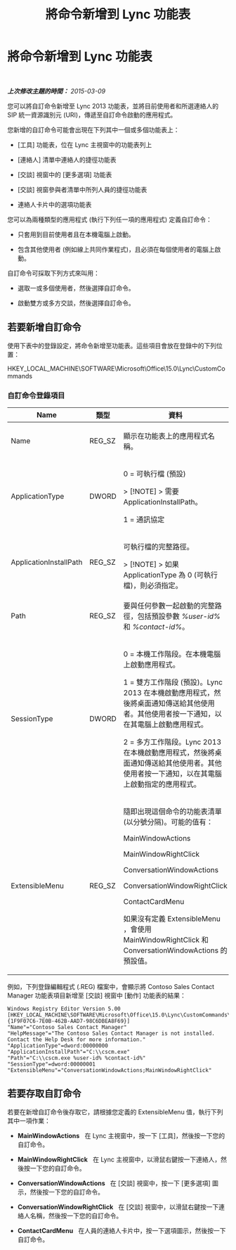 ﻿---
title: 將命令新增到 Lync 功能表
TOCTitle: 將命令新增到 Lync 功能表
ms:assetid: a8443bc2-e234-4022-870a-00700f38b1ea
ms:mtpsurl: https://technet.microsoft.com/zh-tw/library/Gg412788(v=OCS.15)
ms:contentKeyID: 52056204
ms.date: 08/10/2015
mtps_version: v=OCS.15
ms.translationtype: HT
---

# 將命令新增到 Lync 功能表

 

_**上次修改主題的時間：** 2015-03-09_

您可以將自訂命令新增至 Lync 2013 功能表，並將目前使用者和所選連絡人的 SIP 統一資源識別元 (URI)，傳遞至自訂命令啟動的應用程式。

您新增的自訂命令可能會出現在下列其中一個或多個功能表上：

  - \[工具\] 功能表，位在 Lync 主視窗中的功能表列上

  - \[連絡人\] 清單中連絡人的捷徑功能表

  - \[交談\] 視窗中的 \[更多選項\] 功能表

  - \[交談\] 視窗參與者清單中所列人員的捷徑功能表

  - 連絡人卡片中的選項功能表

您可以為兩種類型的應用程式 (執行下列任一項的應用程式) 定義自訂命令：

  - 只套用到目前使用者且在本機電腦上啟動。

  - 包含其他使用者 (例如線上共同作業程式)，且必須在每個使用者的電腦上啟動。

自訂命令可採取下列方式來叫用：

  - 選取一或多個使用者，然後選擇自訂命令。

  - 啟動雙方或多方交談，然後選擇自訂命令。

## 若要新增自訂命令

使用下表中的登錄設定，將命令新增至功能表。這些項目會放在登錄中的下列位置：

HKEY\_LOCAL\_MACHINE\\SOFTWARE\\Microsoft\\Office\\15.0\\Lync\\CustomCommands

### 自訂命令登錄項目

<table>
<colgroup>
<col style="width: 33%" />
<col style="width: 33%" />
<col style="width: 33%" />
</colgroup>
<thead>
<tr class="header">
<th>Name</th>
<th>類型</th>
<th>資料</th>
</tr>
</thead>
<tbody>
<tr class="odd">
<td><p>Name</p></td>
<td><p>REG_SZ</p></td>
<td><p>顯示在功能表上的應用程式名稱。</p></td>
</tr>
<tr class="even">
<td><p>ApplicationType</p></td>
<td><p>DWORD</p></td>
<td><p>0 = 可執行檔 (預設)</p>
<div class="alert">
> [!NOTE]  
> 需要 ApplicationInstallPath。


</div>
<p>1 = 通訊協定</p></td>
</tr>
<tr class="odd">
<td><p>ApplicationInstallPath</p></td>
<td><p>REG_SZ</p></td>
<td><p>可執行檔的完整路徑。</p>
<div class="alert">
> [!NOTE]  
> 如果 ApplicationType 為 0 (可執行檔)，則必須指定。


</div></td>
</tr>
<tr class="even">
<td><p>Path</p></td>
<td><p>REG_SZ</p></td>
<td><p>要與任何參數一起啟動的完整路徑，包括預設參數 <em>%user-id%</em> 和 <em>%contact-id%</em>。</p></td>
</tr>
<tr class="odd">
<td><p>SessionType</p></td>
<td><p>DWORD</p></td>
<td><p>0 = 本機工作階段。在本機電腦上啟動應用程式。</p>
<p>1 = 雙方工作階段 (預設)。Lync 2013 在本機啟動應用程式，然後將桌面通知傳送給其他使用者。其他使用者按一下通知，以在其電腦上啟動應用程式。</p>
<p>2 = 多方工作階段。Lync 2013 在本機啟動應用程式，然後將桌面通知傳送給其他使用者。其他使用者按一下通知，以在其電腦上啟動指定的應用程式。</p></td>
</tr>
<tr class="even">
<td><p>ExtensibleMenu</p></td>
<td><p>REG_SZ</p></td>
<td><p>隨即出現這個命令的功能表清單 (以分號分隔)。可能的值有：</p>
<p>MainWindowActions</p>
<p>MainWindowRightClick</p>
<p>ConversationWindowActions</p>
<p>ConversationWindowRightClick</p>
<p>ContactCardMenu</p>
<p>如果沒有定義 ExtensibleMenu ，會使用 MainWindowRightClick 和 ConversationWindowActions 的預設值。</p></td>
</tr>
</tbody>
</table>


例如，下列登錄編輯程式 (.REG) 檔案中，會顯示將 Contoso Sales Contact Manager 功能表項目新增至 \[交談\] 視窗中 \[動作\] 功能表的結果：

    Windows Registry Editor Version 5.00
    [HKEY_LOCAL_MACHINE\SOFTWARE\Microsoft\Office\15.0\Lync\CustomCommands\{1F9F07C6-7E0B-462B-AAD7-98C6DBEA8F69}]
    "Name"="Contoso Sales Contact Manager"
    "HelpMessage"="The Contoso Sales Contact Manager is not installed. Contact the Help Desk for more information."
    "ApplicationType"=dword:00000000
    "ApplicationInstallPath"="C:\\cscm.exe"
    "Path"="C:\\cscm.exe %user-id% %contact-id%"
    "SessionType"=dword:00000001
    "ExtensibleMenu"="ConversationWindowActions;MainWindowRightClick"

## 若要存取自訂命令

若要在新增自訂命令後存取它，請根據您定義的 ExtensibleMenu 值，執行下列其中一項作業：

  - **MainWindowActions**   在 Lync 主視窗中，按一下 \[工具\]，然後按一下您的自訂命令。

  - **MainWindowRightClick**   在 Lync 主視窗中，以滑鼠右鍵按一下連絡人，然後按一下您的自訂命令。

  - **ConversationWindowActions**   在 \[交談\] 視窗中，按一下 \[更多選項\] 圖示，然後按一下您的自訂命令。

  - **ConversationWindowRightClick**   在 \[交談\] 視窗中，以滑鼠右鍵按一下連絡人名稱，然後按一下您的自訂命令。

  - **ContactCardMenu**   在人員的連絡人卡片中，按一下選項圖示，然後按一下自訂命令。


